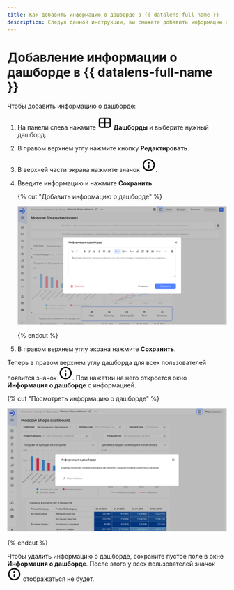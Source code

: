 ```yaml
---
title: Как добавить информацию о дашборде в {{ datalens-full-name }}
description: Следуя данной инструкции, вы сможете добавить информацию о дашборде в {{ datalens-full-name }}.
---
```


# Добавление информации о дашборде в {{ datalens-full-name }}

Чтобы добавить информацию о дашборде:


1. На панели слева нажмите ![image](../../../_assets/console-icons/layout-cells-large.svg) **Дашборды** и выберите нужный дашборд.
1. В правом верхнем углу нажмите кнопку **Редактировать**.
1. В верхней части экрана нажмите значок ![image](../../../_assets/console-icons/circle-info.svg).
1. Введите информацию и нажмите **Сохранить**.

   {% cut "Добавить информацию о дашборде" %}

   ![add-description](../../../_assets/datalens/dashboard/add-description.png)
   
   {% endcut %}

1. В правом верхнем углу экрана нажмите **Сохранить**.

Теперь в правом верхнем углу дашборда для всех пользователей появится значок ![image](../../../_assets/console-icons/circle-info.svg). При нажатии на него откроется окно **Информация о дашборде** с информацией.

{% cut "Посмотреть информацию о дашборде" %}

![description](../../../_assets/datalens/dashboard/description.png)

{% endcut %}

Чтобы удалить информацию о дашборде, сохраните пустое поле в окне **Информация о дашборде**. После этого у всех пользователей значок ![image](../../../_assets/console-icons/circle-info.svg) отображаться не будет.
